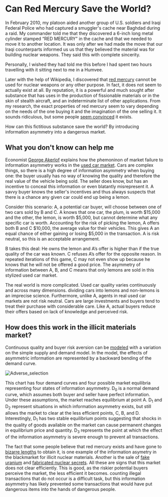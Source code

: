 # Can Red Mercury Save the World?

In February 2010, my platoon aided another group of U.S. soldiers and Iraqi Federal Police who had captured a smuggler's cache near Baghdad during a raid. My commander told me that they discovered a 6-inch long metal cylinder stamped “RED MERCURY” in the cache and that we needed to move it to another location. It was only after we had made the move that our Iraqi counterparts informed us us that they believed the material was for building nuclear weapons. They said this with complete sincerity.

Personally, I wished they had told me this before I had spent two hours travelling with it sitting next to me in a Humvee.

Later with the help of Wikipedia, I discovered that [red mercury](http://en.wikipedia.org/wiki/Red_mercury) cannot be used for nuclear weapons or any other purpose. In fact, it does not seem to actually exist at all. By reputation, it is a powerful and much sought after substance that has uses in the production of fissionable materials or in the skin of stealth aircraft, and an indeterminate list of other applications. From my research, the exact properties of red mercury seem to vary depending on the needs of the one buying it and the imagination of the one selling it. It sounds ridiculous, but some people [seem convinced](http://news.bbc.co.uk/2/hi/uk_news/5176382.stm) it exists.

How can this fictitious substance save the world? By introducing information asymmetry into a dangerous market.

## What you don't know can help me

Economist [George Akerlof](http://en.wikipedia.org/wiki/George_Akerlof) explains how the phemoninon of market failure to information asymmetry works in the [used car market](http://www.iei.liu.se/nek/730g83/artiklar/1.328833/AkerlofMarketforLemons.pdf). Cars are complex things, so there is a high degree of information asymmetry when buying one: the buyer usually has no way of knowing the quality and therefore the real value of the vehicle being sold. The seller does know, but has an incentive to conceal this information or even blatantly misrepresent it. A savvy buyer knows the seller's incentives and thus always suspects that there is a chance any given car could end up being a lemon.

Consider this scenario: A, a potential car buyer, will choose between one of two cars sold by B and C. A knows that one car, the plum,  is worth $15,000 and the other, the lemon, is  worth $5,000, but cannot determine what any specific car is worth. Accounting for the risk of picking the lemon, A offers both B and C $10,000, the average value for their vehicles. This gives A an equal chance of either gaining or losing $5,000 in the transaction. A is risk neutral, so this is an acceptable arrangement. 

B takes this deal: He owns the lemon and A’s offer is higher than if the true quality of the car was known. C refuses A’s offer for the opposite reason. In repeated iterations of this game, C may not even show up because he knows that he will not be offered a good price. The asymmetry of information between A, B, and C means that only lemons are sold in this stylized used car market.

The real world is more complicated. Used car quality varies continuously and across many dimensions. dividing cars into lemons and non-lemons is an imprecise science. Furthermore, unlike A, agents in real used car markets are not risk neutral. Cars are large investments and buyers tend to treat their purchase with considerable care. Like A, actual buyers reduce their offers based on lack of knowledge and perceived risk. 

## How does this work in the illicit materials market?

Continuous quality and buyer risk aversion can be [modeled](http://www-users.york.ac.uk/~jdh1/micro%202/lectures/me34.htm) with a variation on the simple supply and demand model. In the model, the effects of asymmetric information are represented by a backward bending of the demand curve.

![Adverse_selection](/Red-Mercury/Graphics/Adverse_selection.png)

This chart has four demand curves and four possible market equilibria representing four states of information asymmetry. D<sub>0</sub> is a normal demand curve, which assumes both buyer and seller have perfect information. Under these assumptions, the market reaches equilibrium at point A. D<sub>1</sub> and D<sub>2</sub> represent situations in which information asymmetry exists, but still allows the market to clear at the less efficient points, C, B, and D. Interestingly, D<sub>1</sub> has two stable equilibrium points suggesting that shocks in the quality of goods available on the market can cause permanent changes in equilibrium price and quantity. D<sub>3</sub> represents the point at which the effect of the information asymmetry is severe enough to prevent all transactions.
 
The fact that some people believe that red mercury exists and have gone to [bizarre lengths](http://www.abc.net.au/news/2009-04-15/red-mercury-hoax-sparks-sewing-machine-frenzy/1650990) to obtain it, is one example of the information asymetry in the blackmarket for illicit nuclear materials. Another is the sale of [fake uranium](http://www.aljazeera.com/news/asia/2014/08/bangladesh-uranium-sale-2014824144850414854.html) and [fabricated nuclear secrets](http://en.wikipedia.org/wiki/Operation_Merlin). All these are signs that this market does not clear efficiently. This is good, as the riskier potential buyers perceive the market, the less efficient it becomes. counting illegal transactions that do not occur is a difficult task, but this information asymmetry has likely prevented some transactions that would have put dangerous items into the hands of dangerous people.
